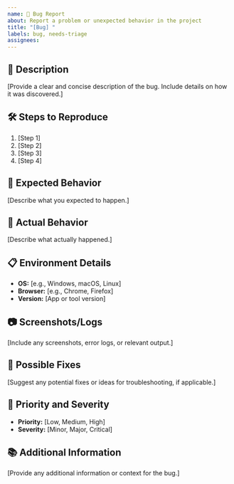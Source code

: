 ```yaml
---
name: 🐛 Bug Report
about: Report a problem or unexpected behavior in the project
title: "[Bug] "
labels: bug, needs-triage
assignees:
---
```


## 🐞 Description

[Provide a clear and concise description of the bug. Include details on how it was discovered.]

## 🛠️ Steps to Reproduce

1. [Step 1]
2. [Step 2]
3. [Step 3]
4. [Step 4]

## 🤔 Expected Behavior

[Describe what you expected to happen.]

## 🚨 Actual Behavior

[Describe what actually happened.]

## 📋 Environment Details

- **OS:** [e.g., Windows, macOS, Linux]
- **Browser:** [e.g., Chrome, Firefox]
- **Version:** [App or tool version]

## 📷 Screenshots/Logs

[Include any screenshots, error logs, or relevant output.]

## 🔄 Possible Fixes

[Suggest any potential fixes or ideas for troubleshooting, if applicable.]

## 📅 Priority and Severity

- **Priority:** [Low, Medium, High]
- **Severity:** [Minor, Major, Critical]

## 📚 Additional Information

[Provide any additional information or context for the bug.]
